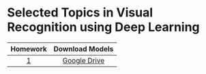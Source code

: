 # Selected Topics in Visual Recognition using Deep Learning

| Homework |                                             Download Models                                             |
| :------: | :-----------------------------------------------------------------------------------------------------: |
| [1](./1) | [Google Drive](https://drive.google.com/drive/folders/1KZvyywnpgjzYs_j5HNzRJ2X5aUCQXvpG?usp=drive_link) |
